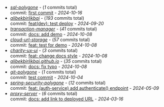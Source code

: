 - [_sql-polygone_](https://github.com/alibekbirlikbai/sql-polygone) - (_1_ commits total)<br/>commit: [first commit](https://github.com/alibekbirlikbai/sql-polygone/commit/43915be5b718be9006150178d65cc62334d293ee) - _2024-10-16_
- [_alibekbirlikbai_](https://github.com/alibekbirlikbai/alibekbirlikbai) - (_193_ commits total)<br/>commit: [feat(dev): test deploy](https://github.com/alibekbirlikbai/alibekbirlikbai/commit/a0dbd0c7b6829f53b066e7e6aca31d2a5e3735fe) - _2024-09-20_
- [_transaction-manager_](https://github.com/alibekbirlikbai/transaction-manager) - (_41_ commits total)<br/>commit: [docs: add demo](https://github.com/alibekbirlikbai/transaction-manager/commit/a02747a5b6dd56a203574a09d20af6f05215c157) - _2024-10-08_
- [_cloud-url-storage_](https://github.com/alibekbirlikbai/cloud-url-storage) - (_57_ commits total)<br/>commit: [feat: test for demo](https://github.com/alibekbirlikbai/cloud-url-storage/commit/49daaab9a2eef4981f6fa9dcb07b928659155147) - _2024-10-08_
- [_charity-ux-ui_](https://github.com/alibekbirlikbai/charity-ux-ui) - (_3_ commits total)<br/>commit: [feat: change docs style](https://github.com/alibekbirlikbai/charity-ux-ui/commit/b34fe3d2338eb317c8501e39b75897073f726f7d) - _2024-10-08_
- [_alibekbirlikbai.github.io_](https://github.com/alibekbirlikbai/alibekbirlikbai.github.io) - (_35_ commits total)<br/>commit: [docs: fix typo](https://github.com/alibekbirlikbai/alibekbirlikbai.github.io/commit/19171f4e95dca07939c0911d02aeeadcdeef552a) - _2024-10-08_
- [_git-polygone_](https://github.com/alibekbirlikbai/git-polygone) - (_1_ commits total)<br/>commit: [test commit](https://github.com/alibekbirlikbai/git-polygone/commit/27eab2004fca8949c4be0b0d37acf6db8ae82965) - _2024-10-04_
- [_spring-security-polygone_](https://github.com/alibekbirlikbai/spring-security-polygone) - (_12_ commits total)<br/>commit: [feat: (auth-service) add authenticate() endpoint](https://github.com/alibekbirlikbai/spring-security-polygone/commit/77d7064f9091f6e135295ed44f203647ffcfdb84) - _2024-05-09_
- [_proxy-server_](https://github.com/alibekbirlikbai/proxy-server) - (_6_ commits total)<br/>commit: [docs: add link to deployed URL](https://github.com/alibekbirlikbai/proxy-server/commit/150c67582b00233b8e7eb7b18a55e0e4f0f7efdc) - _2024-03-16_